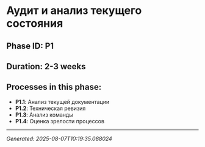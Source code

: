 # Аудит и анализ текущего состояния

## Phase ID: P1
## Duration: 2-3 weeks

## Processes in this phase:
- **P1.1**: Анализ текущей документации
- **P1.2**: Техническая ревизия
- **P1.3**: Анализ команды
- **P1.4**: Оценка зрелости процессов

---
*Generated: 2025-08-07T10:19:35.088024*
